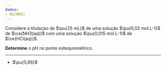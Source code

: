 ```yaml
---
dados:
- Kb(NH3)
---
```


Considere a titulação de $\pu{25 mL}$ de uma solução $\pu{0,02 mol.L-1}$ de $\ce{NH3(aq)}$ com uma solução $\pu{0,015 mol.L-1}$ de $\ce{HCl(aq)}$.

**Determine** o $\mathrm{pH}$ no ponto estequiométrico.

---

- $\pu{5,66}$